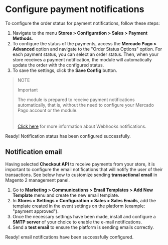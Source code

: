 # Configure payment notifications

To configure the order status for payment notifications, follow these steps:

1. Navigate to the menu **Stores > Configuration > Sales > Payment Methods**.
2. To configure the status of the payments, access the **Mercado Pago > Advanced** option and navigate to the "Order Status Options" option.
For each payment status, you can select an order status. Then, when your store receives a payment notification, the module will automatically update the order with the configured status.
3. To save the settings, click the **Save Config** button.

> NOTE
>
> Important
>
> The module is prepared to receive payment notifications automatically, that is, without the need to configure your Mercado Pago account or the module. </br>
> </br><br/>
> [Click here](/developers/en/docs/your-integrations/notifications/webhooks) for more information about Webhooks notifications.

Ready! Notification status has been configured successfully.

## Notification email

Having selected **Checkout API** to receive payments from your store, it is important to configure the email notifications that will notify the user of their transactions. See below how to customize sending **transactional email** in Magento 2 management panel.

1. Go to **Marketing > Communications > Email Templates > Add New Template** menu and create the new email template.
2. In **Stores > Settings > Configuration > Sales > Sales Emails**, add the template created in the event settings on the platform (example: "payment approved").
3. Once the necessary settings have been made, install and configure a **SMTP server** of your choice to enable the e-mail notifications.
4. Send a **test email** to ensure the platform is sending emails correctly.

Ready! email notifications have been successfully configured.
